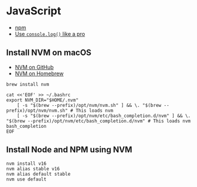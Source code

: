 # JavaScript

* [npm](./npm.md)
* [Use `console.log()` like a pro](https://markodenic.com/use-console-log-like-a-pro/)

## Install NVM on macOS

* [NVM on GitHub](https://github.com/nvm-sh/nvm)
* [NVM on Homebrew](https://formulae.brew.sh/formula/nvm)
```
brew install nvm

cat <<'EOF' >> ~/.bashrc
export NVM_DIR="$HOME/.nvm"
    [ -s "$(brew --prefix)/opt/nvm/nvm.sh" ] && \. "$(brew --prefix)/opt/nvm/nvm.sh" # This loads nvm
    [ -s "$(brew --prefix)/opt/nvm/etc/bash_completion.d/nvm" ] && \. "$(brew --prefix)/opt/nvm/etc/bash_completion.d/nvm" # This loads nvm bash_completion
EOF
```

## Install Node and NPM using NVM
```
nvm install v16
nvm alias stable v16
nvm alias default stable
nvm use default
```
